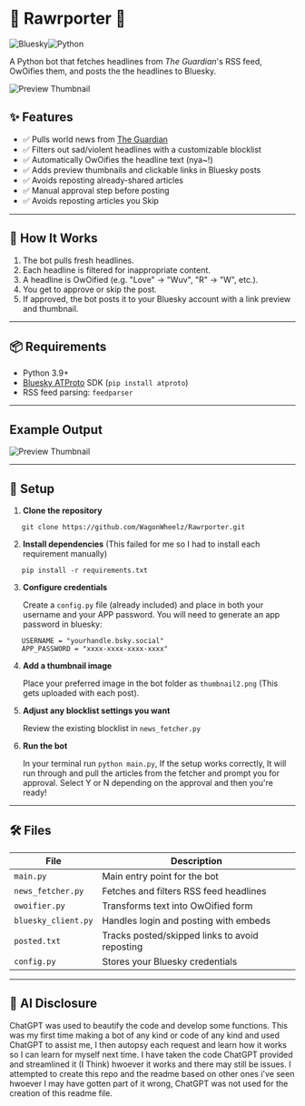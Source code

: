 # 📰 Rawrporter 🐾
![Bluesky](https://img.shields.io/badge/Bluesky-0285FF?style=for-the-badge&logo=Bluesky&logoColor=white)![Python](https://img.shields.io/badge/python-3670A0?style=for-the-badge&logo=python&logoColor=ffdd54)

A Python bot that fetches headlines from *The Guardian*'s RSS feed, OwOifies them, and posts the the headlines to Bluesky.

![Preview Thumbnail](https://cdn.bsky.app/img/feed_thumbnail/plain/did:plc:fth7xvawb23gpzbzpx6clcio/bafkreia6egmguisdeugiir3pvkkq4crtqw4c77ajwuilk4dw74ab7t2lyi@jpeg)

## ✨ Features

- ✅ Pulls world news from [The Guardian](https://www.theguardian.com/world/rss)
- ✅ Filters out sad/violent headlines with a customizable blocklist
- ✅ Automatically OwOifies the headline text (nya~!)
- ✅ Adds preview thumbnails and clickable links in Bluesky posts
- ✅ Avoids reposting already-shared articles
- ✅ Manual approval step before posting
- ✅ Avoids reposting articles you Skip 
  
---

## 🚀 How It Works

1. The bot pulls fresh headlines.
2. Each headline is filtered for inappropriate content.
3. A headline is OwOified (e.g. "Love" → "Wuv", "R" → "W", etc.).
4. You get to approve or skip the post.
5. If approved, the bot posts it to your Bluesky account with a link preview and thumbnail.

---

## 📦 Requirements

- Python 3.9+
- [Bluesky ATProto](https://pypi.org/project/atproto/) SDK (`pip install atproto`)
- RSS feed parsing: `feedparser`

---
## Example Output

![Preview Thumbnail](https://i.imgur.com/i70p5rS.png)


---
## 🔧 Setup

1. **Clone the repository**

```
   git clone https://github.com/WagonWheelz/Rawrporter.git
```

2. **Install dependencies**
(This failed for me so I had to install each requirement manually)
```
   pip install -r requirements.txt
```

3. **Configure credentials**

   Create a `config.py` file (already included) and place in both your username and your APP password. You will need to generate an app password in bluesky:

```
   USERNAME = "yourhandle.bsky.social"
   APP_PASSWORD = "xxxx-xxxx-xxxx-xxxx"
```

4. **Add a thumbnail image**

   Place your preferred image in the bot folder as `thumbnail2.png`
   (This gets uploaded with each post).

5. **Adjust any blocklist settings you want**

   Review the existing blocklist in `news_fetcher.py`

6. **Run the bot**

   In your terminal run `python main.py`, If the setup works correctly, It will run through and pull the articles from the fetcher and prompt you for approval. Select Y or N depending on the approval and then you're ready!

---

## 🛠 Files

| File                | Description                                    |
| ------------------- | ---------------------------------------------- |
| `main.py`           | Main entry point for the bot                   |
| `news_fetcher.py`   | Fetches and filters RSS feed headlines         |
| `owoifier.py`       | Transforms text into OwOified form             |
| `bluesky_client.py` | Handles login and posting with embeds          |
| `posted.txt`        | Tracks posted/skipped links to avoid reposting |
| `config.py`         | Stores your Bluesky credentials                |

---

## 🤖 AI Disclosure

ChatGPT was used to beautify the code and develop some functions. This was my first time making a bot of any kind or code of any kind and used ChatGPT to assist me, I then autopsy each request and learn how it works so I can learn for myself next time. I have taken the code ChatGPT provided and streamlined it (I Think) hwoever it works and there may still be issues. I attempted to create this repo and the readme based on other ones i've seen hwoever I may have gotten part of it wrong, ChatGPT was not used for the creation of this readme file.

